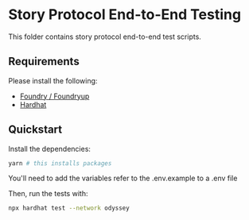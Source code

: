 # Story Protocol End-to-End Testing

This folder contains story protocol end-to-end test scripts.

## Requirements

Please install the following:

- [Foundry / Foundryup](https://github.com/gakonst/foundry)
- [Hardhat](https://hardhat.org/hardhat-runner/docs/getting-started#overview)

## Quickstart

Install the dependencies:

```sh
yarn # this installs packages
```

You'll need to add the variables refer to the .env.example to a .env file

Then, run the tests with:

```sh
npx hardhat test --network odyssey
```
